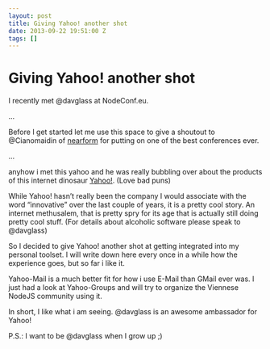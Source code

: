 ```yaml
---
layout: post
title: Giving Yahoo! another shot
date: 2013-09-22 19:51:00 Z
tags: []
---
```

# Giving Yahoo! another shot

I recently met @davglass at NodeConf.eu.

…

Before I get started let me use this space to give a shoutout to @Cianomaidin of [nearform](http://www.nearform.com) for putting on one of the best conferences ever.

…

anyhow i met this yahoo and he was really bubbling over about the products of this internet dinosaur [Yahoo!](http://www.yahoo.com). (Love bad puns)

While Yahoo! hasn’t really been the company I would associate with the word “innovative” over the last couple of years, it is a pretty cool story. An internet methusalem, that is pretty spry for its age that is actually still doing pretty cool stuff. (For details about alcoholic software please speak to @davglass)

So I decided to give Yahoo! another shot at getting integrated into my personal toolset. I will write down here every once in a while how the experience goes, but so far i like it.

Yahoo-Mail is a much better fit for how i use E-Mail than GMail ever was. I just had a look at Yahoo-Groups and will try to organize the Viennese NodeJS community using it.

In short, I like what i am seeing. @davglass is an awesome ambassador for Yahoo!

P.S.: I want to be @davglass when I grow up ;)
